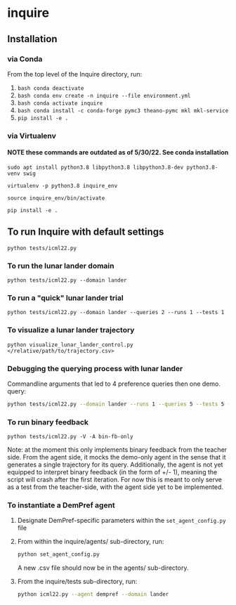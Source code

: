 # inquire

## Installation

### via Conda

From the top level of the Inquire directory, run:

1. ``bash
   conda deactivate
   ``
1. ``bash
   conda env create -n inquire --file environment.yml
   ``
1. ``bash
   conda activate inquire
   ``
1. ``bash
   conda install -c conda-forge pymc3 theano-pymc mkl mkl-service
   ``
1. ``pip install -e .``

### via Virtualenv

#### NOTE these commands are outdated as of 5/30/22. See conda installation

``sudo apt install python3.8 libpython3.8 libpython3.8-dev python3.8-venv swig``

``virtualenv -p python3.8 inquire_env``

``source inquire_env/bin/activate``

``pip install -e .``

## To run Inquire with default settings

``python tests/icml22.py``

### To run the lunar lander domain

``python tests/icml22.py --domain lander``

### To run a "quick" lunar lander trial

``python tests/icml22.py --domain lander --queries 2 --runs 1 --tests 1``

### To visualize a lunar lander trajectory

``python visualize_lunar_lander_control.py </relative/path/to/trajectory.csv>``

### Debugging the querying process with lunar lander

Commandline arguments that led to 4 preference queries then one demo. query:

```bash
python tests/icml22.py --domain lander --runs 1 --queries 5 --tests 5 -M 5 -N 5 -I 50 -V
```

### To run binary feedback

``python tests/icml22.py -V -A bin-fb-only``

Note: at the moment this only implements binary feedback from the teacher side.
From the agent side, it mocks the demo-only agent in the sense that it generates
a single trajectory for its query. Additionally, the agent is not yet equipped to
interpret binary feedback (in the form of +/- 1), meaning the script will crash
after the first iteration. For now this is meant to only serve as a test from the
teacher-side, with the agent side yet to be implemented.

### To instantiate a DemPref agent

1. Designate DemPref-specific parameters within the ``set_agent_config.py`` file
1. From within the inquire/agents/ sub-directory, run:

   ```bash
   python set_agent_config.py
   ```

   A new .csv file should now be in the agents/ sub-directory.
1. From the inquire/tests sub-directory, run:

   ```bash
   python icml22.py --agent dempref --domain lander
   ```
